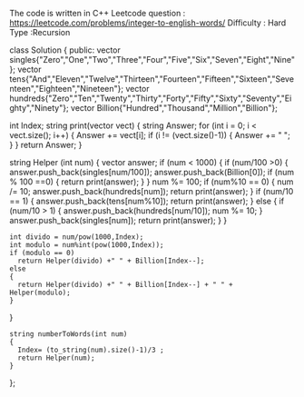 The code is written in C++
Leetcode question : https://leetcode.com/problems/integer-to-english-words/
Difficulty : Hard
Type :Recursion

class Solution {
public:
  vector <string> singles{"Zero","One","Two","Three","Four","Five","Six","Seven","Eight","Nine"};
  vector <string> tens{"And","Eleven","Twelve","Thirteen","Fourteen","Fifteen","Sixteen","Seventeen","Eighteen","Nineteen"};
  vector <string> hundreds{"Zero","Ten","Twenty","Thirty","Forty","Fifty","Sixty","Seventy","Eighty","Ninety"};
  vector <string> Billion{"Hundred","Thousand","Million","Billion"};

  int Index;
  string print(vector <string> vect)
  {
    string Answer;
    for (int i = 0; i < vect.size(); i++)
    {
      Answer += vect[i];
      if (i != (vect.size()-1))
      {
        Answer += " ";
      }
    }
    return Answer;
  }

  string Helper (int num)
  {
    vector <string> answer;
    if (num < 1000)
    {
      if (num/100 >0)
      {
        answer.push_back(singles[num/100]);
        answer.push_back(Billion[0]);
        if (num % 100 ==0)
        {
          return print(answer);
        }
      }
      num %= 100;
      if (num%10 == 0)
      {
            num /= 10;
            answer.push_back(hundreds[num]);
            return print(answer);
      }
      if (num/10 == 1)
      {
            answer.push_back(tens[num%10]);
            return print(answer);
      }
      else
      {
        if (num/10 > 1)
        {
          answer.push_back(hundreds[num/10]);
          num %= 10;
        }
        answer.push_back(singles[num]);
        return print(answer);
      }
    }


    int divido = num/pow(1000,Index);
    int modulo = num%int(pow(1000,Index));
    if (modulo == 0)
      return Helper(divido) +" " + Billion[Index--];
    else
    {
      return Helper(divido) +" " + Billion[Index--] + " " + Helper(modulo);
    }

  }

    string numberToWords(int num)
    {
      Index= (to_string(num).size()-1)/3 ;
      return Helper(num);
    }
};
